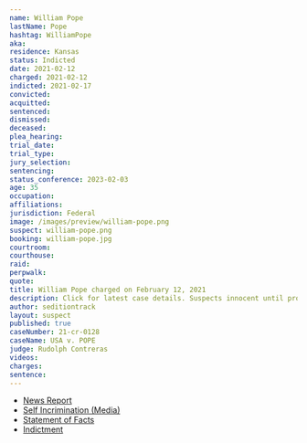```yaml
---
name: William Pope
lastName: Pope
hashtag: WilliamPope
aka:
residence: Kansas
status: Indicted
date: 2021-02-12
charged: 2021-02-12
indicted: 2021-02-17
convicted:
acquitted:
sentenced:
dismissed:
deceased:
plea_hearing:
trial_date:
trial_type:
jury_selection:
sentencing:
status_conference: 2023-02-03
age: 35
occupation:
affiliations:
jurisdiction: Federal
image: /images/preview/william-pope.png
suspect: william-pope.png
booking: william-pope.jpg
courtroom:
courthouse:
raid:
perpwalk:
quote:
title: William Pope charged on February 12, 2021
description: Click for latest case details. Suspects innocent until proven guilty.
author: seditiontrack
layout: suspect
published: true
caseNumber: 21-cr-0128
caseName: USA v. POPE
judge: Rudolph Contreras
videos:
charges:
sentence:
---
```


- [News Report](https://www.komu.com/news/midmissourinews/update-kansas-man-arrested-in-relation-to-u-s-capitol-riot-two-missouri-men-also/article_a3e6bfa4-6d66-11eb-a9e0-f36f0598f077.html)
- [Self Incrimination (Media)](https://www.cjonline.com/story/news/local/2021/01/11/former-topeka-city-council-candidate-inside-u-s-capitol-jan-6/6627946002/)
- [Statement of Facts](https://www.justice.gov/usao-dc/case-multi-defendant/file/1379106/download)
- [Indictment](https://www.justice.gov/usao-dc/case-multi-defendant/file/1459966/download)
